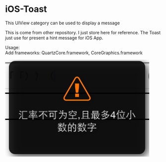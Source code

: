 iOS-Toast
=========

This UIView category can be used to display a message  


This is come from other repository. I just store here for reference.
The Toast just use for present a hint message for iOS App.

Usage:  
    Add frameworks: QuartzCore.framework, CoreGraphics.framework


![](https://github.com/winlin/iOS-Toast/blob/master/IMG_0166.PNG)
